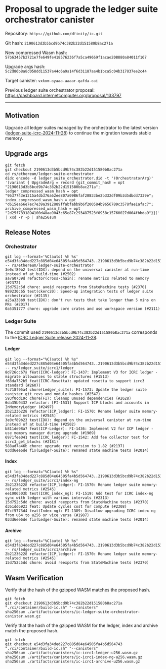 # Proposal to upgrade the ledger suite orchestrator canister

Repository: `https://github.com/dfinity/ic.git`

Git hash: `2190613d3b5bcd9b74c382b22d151580b8ac271a`

New compressed Wasm hash: `57b63457b2721e7fe649fe418576236f7a5ca49669f1acae208880a84011f167`

Upgrade args hash: `5c2d86b8a8c058dd11537a44c6a9a14f6d31187aa4b1bca5c04b317837ee2c44`

Target canister: `vxkom-oyaaa-aaaar-qafda-cai`

Previous ledger suite orchestrator proposal: https://dashboard.internetcomputer.org/proposal/133797

---

## Motivation

Upgrade all ledger suites managed by the orchestrator to the latest version ([ledger-suite-icrc-2024-11-28](https://github.com/dfinity/ic/releases/tag/ledger-suite-icrc-2024-11-28)) to continue the migration towards stable memory.


## Upgrade args

```
git fetch
git checkout 2190613d3b5bcd9b74c382b22d151580b8ac271a
cd rs/ethereum/ledger-suite-orchestrator
didc encode -d ledger_suite_orchestrator.did -t '(OrchestratorArg)' '(variant { UpgradeArg = record {git_commit_hash = opt "2190613d3b5bcd9b74c382b22d151580b8ac271a"; ledger_compressed_wasm_hash = opt "9637743e1215a4db376a62ee807a0986faf20833be2b332df09b3d5dbdd7339e"; index_compressed_wasm_hash = opt "d615ea66e7ec7e39a3912889ffabfabb9b6f200584b9656789c3578fae1afac7"; archive_compressed_wasm_hash = opt "2d25f7831894100d48aa9043c65e87c293487523f0958c15760027d004fbbda9"}})' | xxd -r -p | sha256sum
```

## Release Notes

### Orchestrator

```
git log --format='%C(auto) %h %s' e54d3fa34ded227c885d04e64505fa4b5d564743..2190613d3b5bcd9b74c382b22d151580b8ac271a -- rs/ethereum/ledger-suite-orchestrator
3e0cf89b2 test(IDX): depend on the universal canister at run-time instead of at build-time (#2502)
aa7a0739d refactor(cross-chain): rename metrics related to memory (#2372)
15d752c5d chore: avoid reexports from StateMachine tests (#2370)
989230c65 test(ckerc20): Speed-up integration tests of ledger suite orchestrator (#2135)
a25a338b9 test(IDX): don't run tests that take longer than 5 mins on PRs (#2017)
0a5351777 chore: upgrade core crates and use workspace version (#2111)
 ```

### Ledger Suite

The commit used `2190613d3b5bcd9b74c382b22d151580b8ac271a` corresponds to the [ICRC Ledger Suite release 2024-11-28](https://github.com/dfinity/ic/releases/tag/ledger-suite-icrc-2024-11-28).

#### Ledger

```
git log --format="%C(auto) %h %s" e54d3fa34ded227c885d04e64505fa4b5d564743..2190613d3b5bcd9b74c382b22d151580b8ac271a -- rs/ledger_suite/icrc1/ledger
8d726cc67a feat(ICRC-ledger): FI-1437: Implement V3 for ICRC ledger - migrate allowances to stable structures (#1513)
f68da752b5 feat(ICRC-Rosetta): updated rosetta to support icrc3 standard (#2607)
7c718f95a4 chore(Ledger_suite): FI-1573: Update the ledger suite canister git revs and module hashes (#2547)
593f0cd19c chore(FI): Cleanup unused dependencies (#2628)
6da35b9432 refactor: [FI-1531] Support ICP blocks and accounts in InMemoryLedger (#2497)
2b21236228 refactor(ICP_ledger): FI-1570: Rename ledger suite memory-related metrics (#2545)
3e0cf89b23 test(IDX): depend on the universal canister at run-time instead of at build-time (#2502)
b811de98a7 feat(ICP-Ledger): FI-1436: Implement V2 for ICP ledger - use memory manager during upgrade (#1969)
6971fee041 test(ICRC_ledger): FI-1542: Add fee collector test for icrc3_get_blocks (#2181)
588ad7a46b chore: upgrade rust version to 1.82 (#2137)
03dd6ee6de fix(Ledger-Suite): renamed state machine tests (#2014)
```

#### Index

```
git log --format="%C(auto) %h %s" e54d3fa34ded227c885d04e64505fa4b5d564743..2190613d3b5bcd9b74c382b22d151580b8ac271a -- rs/ledger_suite/icrc1/index-ng
2b21236228 refactor(ICP_ledger): FI-1570: Rename ledger suite memory-related metrics (#2545)
ee1006503b test(ICRC_index_ng): FI-1519: Add test for ICRC index-ng sync with ledger with various intervals (#2313)
15d752c5dd chore: avoid reexports from StateMachine tests (#2370)
d361dd6923 feat: Update cycles cost for compute (#2308)
07cf5773d4 feat(Index-ng): FI-1389: Disallow upgrading ICRC index-ng from u64 to u256 or vice versa (#1987)
03dd6ee6de fix(Ledger-Suite): renamed state machine tests (#2014)
```

#### Archive

```
git log --format="%C(auto) %h %s" e54d3fa34ded227c885d04e64505fa4b5d564743..2190613d3b5bcd9b74c382b22d151580b8ac271a -- rs/ledger_suite/icrc1/archive
2b21236228 refactor(ICP_ledger): FI-1570: Rename ledger suite memory-related metrics (#2545)
15d752c5dd chore: avoid reexports from StateMachine tests (#2370)
```



## Wasm Verification

Verify that the hash of the gzipped WASM matches the proposed hash.

```
git fetch
git checkout 2190613d3b5bcd9b74c382b22d151580b8ac271a
"./ci/container/build-ic.sh" "--canisters"
sha256sum ./artifacts/canisters/ic-ledger-suite-orchestrator-canister.wasm.gz
```
Verify that the hash of the gzipped WASM for the ledger, index and archive match the proposed hash.

```
git fetch
git checkout e54d3fa34ded227c885d04e64505fa4b5d564743
"./ci/container/build-ic.sh" "--canisters"
sha256sum ./artifacts/canisters/ic-icrc1-ledger-u256.wasm.gz
sha256sum ./artifacts/canisters/ic-icrc1-index-ng-u256.wasm.gz
sha256sum ./artifacts/canisters/ic-icrc1-archive-u256.wasm.gz
```

